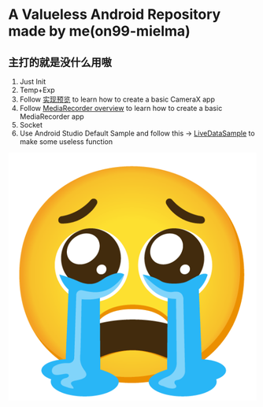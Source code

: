 # A Valueless Android Repository made by me(on99-mielma)  
## 主打的就是没什么用嗷  
  
1. Just Init
2. Temp+Exp
3. Follow [实现预览](https://developer.android.google.cn/training/camerax/preview#kotlin) to learn how to create a basic CameraX app
4. Follow [MediaRecorder overview](https://developer.android.google.cn/guide/topics/media/mediarecorder?hl=en) to learn how to create a basic MediaRecorder app  
5. Socket
6. Use Android Studio Default Sample and follow this -> [LiveDataSample](https://github.com/android/architecture-components-samples/tree/main/LiveDataSample) to make some useless function

  
![ME](/uwu2ndapp/src/main/res/drawable/diy001.png)